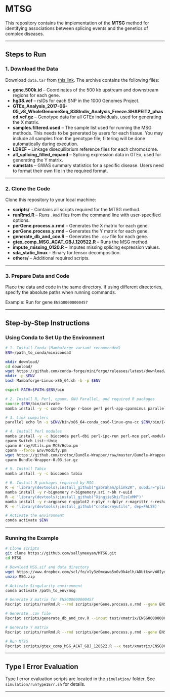 
# MTSG

This repository contains the implementation of the **MTSG** method for identifying associations between splicing events and the genetics of complex diseases.

---

## Steps to Run

### 1. Download the Data

Download `data.tar` from [this link](https://www.dropbox.com/scl/fo/vly3z0mxawa5x0v9k4elh/ADUtksnvW0Iyo71twsQDNGc?rlkey=vi69osfby7ipnjru9wva1tte3&dl=0).
The archive contains the following files:

* **gene.500k.id** – Coordinates of the 500 kb upstream and downstream regions for each gene.
* **hg38.vcf** – rsIDs for each SNP in the 1000 Genomes Project.
* **GTEx\_Analysis\_2017-06-05\_v8\_WholeGenomeSeq\_838Indiv\_Analysis\_Freeze.SHAPEIT2\_phased.vcf.gz** – Genotype data for all GTEx individuals, used for generating the X matrix.
* **samples.filtered.used** – The sample list used for running the MSG methods. This needs to be generated by users for each tissue. You may include all samples from the genotype file; filtering will be done automatically during execution.
* **LDREF** – Linkage disequilibrium reference files for each chromosome.
* **all\_splicing\_filled\_expand** – Splicing expression data in GTEx, used for generating the Y matrix.
* **sumstats** – GWAS summary statistics for a specific disease. Users need to format their own file in the required format.

---

### 2. Clone the Code

Clone this repository to your local machine:

* **scripts/** – Contains all scripts required for the MTSG method.
* **runRmd.R** – Runs `.Rmd` files from the command line with user-specified options.
* **perGene.process.x.rmd** – Generates the X matrix for each gene.
* **perGene.process.y.rmd** – Generates the Y matrix for each gene.
* **generate\_db\_and\_cov.R** – Generates the `.cov` file for each gene.
* **gtex\_comp\_MSG\_ACAT\_GBJ\_120522.R** – Runs the MSG method.
* **impute\_missing\_0120.R** – Imputes missing splicing expression values.
* **sda\_static\_linux** – Binary for tensor decomposition.
* **others/** – Additional required scripts.

---

### 3. Prepare Data and Code

Place the data and code in the same directory.
If using different directories, specify the absolute paths when running commands.

Example: Run for gene `ENSG00000000457`

---

## Step-by-Step Instructions

### Using Conda to Set Up the Environment

```bash
# 1. Install Conda (Mambaforge variant recommended)
ENV=/path_to_conda/miniconda3

mkdir download/
cd download/
wget https://github.com/conda-forge/miniforge/releases/latest/download/Mambaforge-Linux-x86_64.sh
mkdir -p $ENV
bash Mambaforge-Linux-x86_64.sh -b -p $ENV

export PATH=$PATH:$ENV/bin

# 2. Install R, Perl, cpanm, GNU Parallel, and required R packages
source $ENV/bin/activate
mamba install -y -c conda-forge r-base perl perl-app-cpanminus parallel r-data.table r-optparse r-magrittr r-reshape2 r-pma r-mvtnorm r-rcpp r-devtools r-stringi r-rcppeigen r-gbj r-glmnet r-this.path r-dplyr r-devtools

# 3. Link compilers
parallel echo ln -s $ENV/bin/x86_64-conda_cos6-linux-gnu-cc $ENV/bin/{=s/.*-//=} ::: $ENV/bin/x86_64-conda_cos6-linux-gnu-cc $ENV/bin/x86_64-conda_cos6-linux-gnu-gcc $ENV/bin/x86_64-conda_cos6-linux-gnu-g++ | bash

# 4. Install Perl modules
mamba install -y -c bioconda perl-dbi perl-ipc-run perl-mce perl-module-build perl-string-random perl-mce-shared
cpanm Switch List::Uniq
cpanm Array/Utils.pm MCE/Hobo.pm
cpanm --force Env/Modify.pm
wget https://github.com/crotoc/Bundle-Wrapper/raw/master/Bundle-Wrapper-0.03.tar.gz
cpanm Bundle-Wrapper-0.03.tar.gz

# 5. Install Tabix
mamba install -y -c bioconda tabix

# 6. Install R packages required by MSG
R -e 'library(devtools);install_github("gabraham/plink2R", subdir="plink2R")'
mamba install -y r-bigmemory r-bigmemory.sri r-bh r-uuid
R -e 'library(devtools);install_github("XingjieShi/TisCoMM")'
mamba install -y r-argparse r-ggplot2 r-plyr r-dplyr r-magrittr r-reshape2 r-data.table r-gtools r-rcolorbrewer r-extrafont r-gridextra r-rmarkdown r-knitr r-formatr r-readr
R -e 'library(devtools);install_github("crotoc/myutils", dep=FALSE)'

# Activate the environment
conda activate $ENV
```

---

### Running the Example

```bash
# Clone scripts
git clone https://github.com/sallymeeyan/MTSG.git
cd MTSG

# Download MSG.sif and data directory
wget https://www.dropbox.com/scl/fo/vly3z0mxawa5x0v9k4elh/ADUtksnvW0Iyo71twsQDNGc?rlkey=vi69osfby7ipnjru9wva1tte3 -O MSG.zip
unzip MSG.zip

# Activate Singularity environment
conda activate /path_to_env/msg

# Generate X matrix for ENSG00000000457
Rscript scripts/runRmd.R --rmd scripts/perGene.process.x.rmd --gene ENSG00000000457 --dir_data data/ --dir_out test/xmatrix/ --output ENSG00000000457 --eval TRUE --ext html

# Generate .cov file
Rscript scripts/generate_db_and_cov.R --input test/xmatrix/ENSG00000000457.select.rsid.vcf.ac.x_all --dir_cov test/cov/ --ref_ld_chr data/LDREF/1000G.EUR.

# Generate Y matrix
Rscript scripts/runRmd.R --rmd scripts/perGene.process.y.rmd --gene ENSG00000000457 --dir_data data/ --dir_out test/ymatrix --output ENSG00000000457 --eval TRUE --ext html

# Run MTSG
Rscript scripts/gtex_comp_MSG_ACAT_GBJ_120522.R --x test/xmatrix/ENSG00000000457.select.rsid.vcf.ac.x_all --y test/ymatrix/ENSG00000000457.all.final.matrix.decomp --model_training --save_model --cov test/cov/ENSG00000000457.select.rsid.vcf.ac.cov.RData --sumstats data/sumstats/clozukscz.sumstats --dir_out test/MTSG/ --verbose TRUE
```

---

## Type I Error Evaluation

Type I error evaluation scripts are located in the `simulation/` folder.
See `simulation/runType1Err.sh` for details.

---

